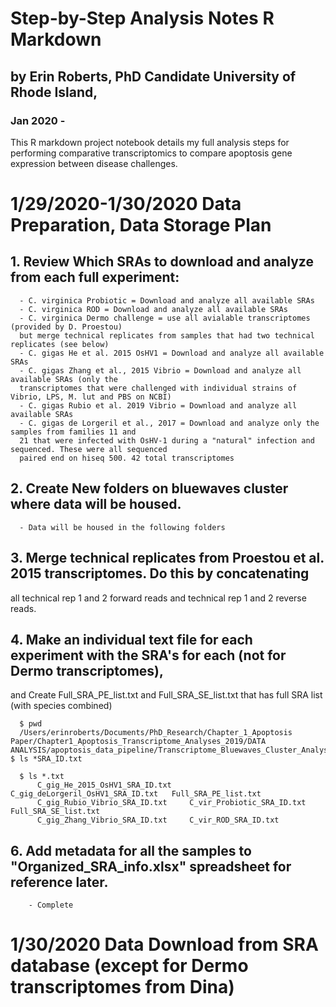# Step-by-Step Analysis Notes R Markdown
## by Erin Roberts, PhD Candidate University of Rhode Island,
### Jan 2020 -

This R markdown project notebook details my full analysis steps for performing comparative transcriptomics to
compare apoptosis gene expression between disease challenges.

# 1/29/2020-1/30/2020 Data Preparation, Data Storage Plan

  ## 1. Review Which SRAs to download and analyze from each full experiment:

      - C. virginica Probiotic = Download and analyze all available SRAs
      - C. virginica ROD = Download and analyze all available SRAs
      - C. virginica Dermo challenge = use all avialable transcriptomes (provided by D. Proestou)
      but merge technical replicates from samples that had two technical replicates (see below)
      - C. gigas He et al. 2015 OsHV1 = Download and analyze all available SRAs
      - C. gigas Zhang et al., 2015 Vibrio = Download and analyze all available SRAs (only the
      transcriptomes that were challenged with individual strains of Vibrio, LPS, M. lut and PBS on NCBI)
      - C. gigas Rubio et al. 2019 Vibrio = Download and analyze all available SRAs
      - C. gigas de Lorgeril et al., 2017 = Download and analyze only the samples from families 11 and
      21 that were infected with OsHV-1 during a "natural" infection and sequenced. These were all sequenced
      paired end on hiseq 500. 42 total transcriptomes

  ## 2. Create New folders on bluewaves cluster where data will be housed.

      - Data will be housed in the following folders



  ## 3.  Merge technical replicates from Proestou et al. 2015 transcriptomes. Do this by concatenating
  all technical rep 1 and 2 forward reads and technical rep 1 and 2 reverse reads.



  ## 4. Make an individual text file for each experiment with the SRA's for each (not for Dermo transcriptomes),
  and Create Full_SRA_PE_list.txt and Full_SRA_SE_list.txt that has full SRA list (with species combined)

```
  $ pwd
  /Users/erinroberts/Documents/PhD_Research/Chapter_1_Apoptosis Paper/Chapter1_Apoptosis_Transcriptome_Analyses_2019/DATA ANALYSIS/apoptosis_data_pipeline/Transcriptome_Bluewaves_Cluster_Analysis_2020/Bio_projects_Sample_Metadata        $ ls *SRA_ID.txt

  $ ls *.txt
      C_gig_He_2015_OsHV1_SRA_ID.txt		C_gig_deLorgeril_OsHV1_SRA_ID.txt	Full_SRA_PE_list.txt
      C_gig_Rubio_Vibrio_SRA_ID.txt		C_vir_Probiotic_SRA_ID.txt		Full_SRA_SE_list.txt
      C_gig_Zhang_Vibrio_SRA_ID.txt		C_vir_ROD_SRA_ID.txt
```

  ## 6. Add metadata for all the samples to "Organized_SRA_info.xlsx" spreadsheet for reference later.

        - Complete



# 1/30/2020 Data Download from SRA database (except for Dermo transcriptomes from Dina)
